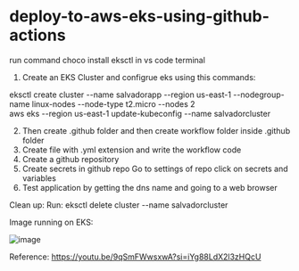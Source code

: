 # deploy-to-aws-eks-using-github-actions
run command choco install eksctl in vs code terminal

1. Create an EKS Cluster and configrue eks using this commands:

eksctl create cluster --name salvadorapp --region us-east-1 --nodegroup-name linux-nodes --node-type t2.micro --nodes 2  
aws eks --region us-east-1 update-kubeconfig --name salvadorcluster

2. Then create .github folder and then create workflow folder inside .github folder 
3. Create file with .yml extension and write the workflow code
4. Create a github repository 
5. Create secrets in github repo
        Go to settings of repo
        click on secrets and variables
6. Test application by getting the dns name and going to a web browser

Clean up: Run: eksctl delete cluster --name salvadorcluster

Image running on EKS:  

![image](https://github.com/felipesalvadordev/deploy-node-js-eks-github-actions/assets/13543372/f62db948-f68d-46e5-82d6-a3f4a451c333)  

Reference: https://youtu.be/9qSmFWwsxwA?si=iYg88LdX2l3zHQcU




